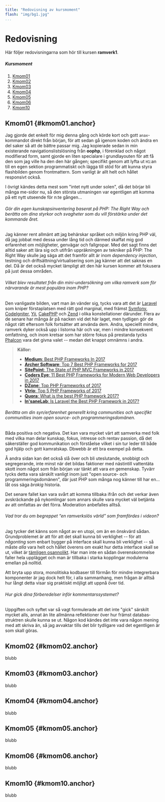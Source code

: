 ```yaml
---
title: "Redovisning av kursmoment"
flash: "img/bg1.jpg"
...
```


Redo&shy;visning
================

Här följer redovisningarna som hör till kursen <strong>ramverk1</strong>.

##### Kursmoment

1. [Kmom01](#kmom01)
2. [Kmom02](#kmom02)
3. [Kmom03](#kmom03)
4. [Kmom04](#kmom04)
5. [Kmom05](#kmom05)
6. [Kmom06](#kmom06)
7. [Kmom10](#kmom10)


Kmom01  {#kmom01.anchor}
------

Jag gjorde det enkelt för mig denna gång och körde kort och gott `anax`-kommandot direkt från början, för att sedan gå igenom koden och ändra en del saker så att de bättre passar mig. 
Jag kopierade sedan in min existerande navigations&shy;lists&shy;lösning från <strong>oophp</strong>, i förenklad och något modifierad form, 
samt gjorde en liten specialare i grund&shy;layouten för att få den som jag ville ha den den här gången; specifikt genom att lyfta ut <code>H1</code>:an 
till en egen sektion programmatiskt och lägga till stöd för att kunna styra flashbilden genom frontmattern. Som vanligt är allt helt och hållet responsivt också.

I övrigt kändes detta mest som "intet nytt under solen", då det börjar bli många me-sidor nu, så den största utmaningen var egentligen att komma på ett nytt utseende för n:te gången...


###### Gör din egen kunskapsinventering baserat på PHP: The Right Way och berätta om dina styrkor och svagheter som du vill förstärka under det kommande året.

Jag känner rent allmänt att jag behärskar språket och miljön kring PHP väl, då jag jobbat med dessa under lång tid och därmed skaffat mig god erfarenhet om möjligheter, genvägar och fallgropar. 
Med det sagt finns det alltid saker att lära sig och utifrån uppräkningen av tekniker på PHP: The Right Way skulle jag säga att det framför allt är inom *dependency injection*, 
testning och driftsättning/<wbr>virtualisering som jag känner att det saknas en del. Då är det också mycket lämpligt att den här kursen kommer att fokusera på just dessa områden.

###### Vilket blev resultatet från din mini-undersökning om vilka ramverk som för närvarande är mest populära inom PHP?

Den vanligaste bilden, vart man än vänder sig, tycks vara att det är [Laravel](https://laravel.com/) som kniper förstaplatsen med rätt god marginal, 
med främst [Symfony](https://symfony.com/), [CodeIgniter](https://codeigniter.com/), [Yii](http://www.yiiframework.com/), [CakePHP](https://cakephp.org/) och [Zend](https://framework.zend.com/) 
i olika konstellationer därunder. Flera av de senare har många år på nacken vid det här laget, men tydligen gör de något rätt eftersom folk fortsätter att använda dem. 
Andra, speciellt mindre, ramverk dyker också upp i listorna här och var, men i mindre konsekvent omfattning, och inom kretsar som har större fokus på prestanda tycks [Phalcon](https://phalconphp.com/) 
vara det givna valet -- medan det knappt omnämns i andra.

> __Källor:__
> 
> * [__Medium__: Best PHP Frameworks In 2017](https://medium.com/level-up-web/best-php-frameworks-for-web-developers-in-2017-c8a041671a79)
> * [__Archer Software__: Top 7 Best PHP Frameworks for 2017](http://www.archer-soft.com/en/blog/top-7-best-php-frameworks-2017)
> * [__SitePoint__: The State of PHP MVC Frameworks in 2017](https://www.sitepoint.com/the-state-of-php-mvc-frameworks-in-2017/)
> * [__Coders Eye__: 11 Best PHP Frameworks for Modern Web Developers in 2017](https://coderseye.com/best-php-frameworks-for-web-developers/)
> * [__DZone__: Top PHP Frameworks of 2017](https://dzone.com/articles/top-php-frameworks-of-2017)
> * [__Vtrio__: Top 5 PHP Frameworks of 2017](https://www.vtrio.com/blog/top-5-php-frameworks-of-2017/)
> * [__Quora__: What is the best PHP framework 2017?](https://www.quora.com/What-is-the-best-PHP-framework-2017)
> * [__In'saneLab__: Is Laravel the Best PHP Framework in 2017?](https://insanelab.com/blog/web-development/laravel-best-php-framework-2017/)


###### Berätta om din syn/<wbr>erfarenhet generellt kring communities och specifikt communities inom open source- och programmerings&shy;domänen.

Båda positiva och negativa. Det kan vara mycket värt att samverka med folk med vilka man delar kunskap, fokus, intresse och rentav passion, 
då det säkerställer god kommunikation och förståelse vilket i sin tur leder till både god hjälp och gott kamratskap. Dbwebb är ett bra exempel på detta.

Å andra sidan kan det också slå över och bli uteslutande, snobbigt och segregerande, 
inte minst när det bildas faktioner med nästintill vattentäta skott inom något som från början var tänkt att vara *en* gemenskap. 
Tyvärr tycks detta vara särskilt vanligt inom just "open source- och programmerings&shy;domänen", där just PHP som många nog känner till har en... låt oss säga *brokig* historia.

Det senare fallet kan vara svårt att komma tillbaka ifrån och det verkar även avskräckande på nykomlingar som annars skulle vara mycket väl betjänta av att omfattas av det förra. 
Moderation anbefalles alltså.

###### Vad tror du om begreppet “en ramverkslös värld” som framfördes i videon?

Jag tycker det känns som något av en utopi, om än en önskvärd sådan. Grundproblemet är att för att det skall kunna bli verklighet -- 
för att *någonting* som enbart bygger på interface skall kunna bli verklighet -- så måste *alla* vara helt och hållet överens om exakt hur detta interface skall se ut, 
vilket är [tämligen osannolikt](https://xkcd.com/927/). Har man inte en sådan överenskommelse faller hela upplägget och man är tillbaka i starka kopplingar modulerna emellan på nolltid.

Att bryta upp stora, monolitiska kodbaser till förmån för mindre integrerbara komponenter är jag dock helt för, i alla sammanhang, 
men frågan är alltså hur långt detta visar sig praktiskt möjligt att uppnå över tid.

###### Hur gick dina förberedelser inför kommentars&shy;systemet?

Uppgiften och syftet var så vagt formulerade att det inte "gick" särskilt mycket alls, annat än lite allmänna reflektioner över hur främst databas&shy;struktren skulle kunna se ut. 
Någon kod kändes det inte vara någon mening med att skriva än, så jag avvaktar tills det blir tydligare vad det egentligen är som skall göras.


Kmom02  {#kmom02.anchor}
------

blubb


Kmom03  {#kmom03.anchor}
------

blubb


Kmom04  {#kmom04.anchor}
------

blubb


Kmom05  {#kmom05.anchor}
------

blubb


Kmom06  {#kmom06.anchor}
------

blubb


Kmom10  {#kmom10.anchor}
------

blubb
